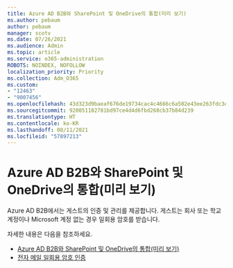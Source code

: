 ```yaml
---
title: Azure AD B2B와 SharePoint 및 OneDrive의 통합(미리 보기)
ms.author: pebaum
author: pebaum
manager: scotv
ms.date: 07/26/2021
ms.audience: Admin
ms.topic: article
ms.service: o365-administration
ROBOTS: NOINDEX, NOFOLLOW
localization_priority: Priority
ms.collection: Adm_O365
ms.custom:
- "12463"
- "9007456"
ms.openlocfilehash: 43d323d9baeaf676de19734cac4c4666c6a502e43ee263fdc3ed037567472208
ms.sourcegitcommit: 920051182781bd97ce4d4d6fbd268cb37b84d239
ms.translationtype: HT
ms.contentlocale: ko-KR
ms.lasthandoff: 08/11/2021
ms.locfileid: "57897213"
---
```

# <a name="sharepoint-and-onedrive-integration-with-azure-ad-b2b"></a>Azure AD B2B와 SharePoint 및 OneDrive의 통합(미리 보기)

Azure AD B2B에서는 게스트의 인증 및 관리를 제공합니다. 게스트는 회사 또는 학교 계정이나 Microsoft 계정 없는 경우 일회용 암호를 받습니다.

자세한 내용은 다음을 참조하세요. 

- [Azure AD B2B와 SharePoint 및 OneDrive의 통합(미리 보기)](https://docs.microsoft.com/sharepoint/sharepoint-azureb2b-integration)
- [전자 메일 일회용 암호 인증](https://docs.microsoft.com/azure/active-directory/external-identities/one-time-passcode)

